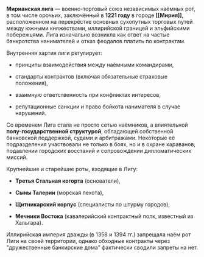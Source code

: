 
**Мирианская лига** — военно-торговый союз независимых наёмных рот, в том числе орочьих, заключённый в **1221 году** в городе **[[Мирия]]**, расположенном на перекрёстке основных сухопутных торговых путей между южными княжествами, иллирийской границей и эльфийскими побережьями. Лига изначально возникла как ответ на частые банкротства нанимателей и отказ феодалов платить по контрактам.

Внутренняя хартия лиги регулирует:

- принципы взаимодействия между наёмными командирами,
    
- стандарты контрактов (включая обязательные страховые положения),
    
- взаимную ответственность при конфликтах интересов,
    
- репутационные санкции и право бойкота нанимателя в случае нарушений.
    

Со временем Лига стала не просто сетью наёмников, а влиятельной **полу-государственной структурой**, обладающей собственной банковской поддержкой, судами и арбитражами. Некоторые её подразделения участвовали не только в боях, но и в охране караванов, подавлении городских восстаний и сопровождении дипломатических миссий.

Крупнейшие и старейшие роты, входящие в Лигу:

- **Третья Стальная когорта** (основатели),
    
- **Сыны Талерии** (морская пехота),
    
- **Щитникарский корпус** (специалисты по штурму городов),
    
- **Мечники Востока** (кавалерийский контрактный полк, известный из Хальгара).
    

 Иллирийская империя дважды (в 1358 и 1394 гг.) запрещала наём рот Лиги на своей территории, однако обходные контракты через "дружественные банкирские дома" фактически сводили запреты на нет.